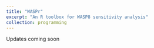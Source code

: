 ```yaml
---
title: "WASPr"
excerpt: "An R toolbox for WASP8 sensitivity analysis"
collection: programming
---
```


Updates coming soon
